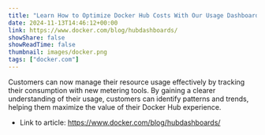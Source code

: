 ```yaml
---
title: "Learn How to Optimize Docker Hub Costs With Our Usage Dashboards"
date: 2024-11-13T14:46:12+00:00
link: https://www.docker.com/blog/hubdashboards/
showShare: false
showReadTime: false
thumbnail: images/docker.png
tags: ["docker.com"]
---
```

Customers can now manage their resource usage effectively by tracking their consumption with new metering tools. By gaining a clearer understanding of their usage, customers can identify patterns and trends, helping them maximize the value of their Docker Hub experience.

- Link to article: https://www.docker.com/blog/hubdashboards/